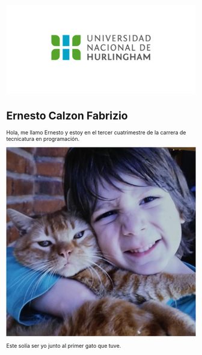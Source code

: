![Logo UNAHUR](./assets/UNAHUR.png)

# Ernesto Calzon Fabrizio

Hola, me llamo Ernesto y estoy en el tercer cuatrimestre de la carrera de tecnicatura en programación.

![Logo UNAHUR](./assets/yo.png)

Este solía ser yo junto al primer gato que tuve.